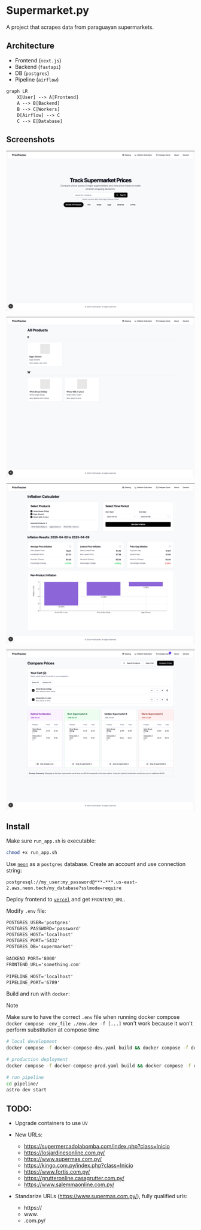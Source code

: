 # Supermarket.py
A project that scrapes data from paraguayan supermarkets.

## Architecture
* Frontend (`next.js`)
* Backend (`fastapi`)
* DB (`postgres`)
* Pipeline (`airflow`)

```mermaid
graph LR
    X[User] --> A[Frontend]
    A --> B[Backend]
    B --> C[Workers]
    D[Airflow] --> C
    C --> E[Database]

```

## Screenshots

![](./img/home.png)

![](./img/catalog.png)

![](./img/inflation.png)

![](./img/cart.png)


## Install
Make sure `run_app.sh` is executable:
```sh
chmod +x run_app.sh
```

Use [`neon`](https://neon.tech/) as a `postgres` database. Create an account and use connection string:
```
postgresql://my_user:my_password@***-***.us-east-2.aws.neon.tech/my_database?sslmode=require
```

Deploy frontend to [`vercel`](http://vercel.com/) and get `FRONTEND_URL`.

Modify `.env` file:
```
POSTGRES_USER='postgres'
POSTGRES_PASSWORD='password'
POSTGRES_HOST='localhost'
POSTGRES_PORT='5432'
POSTGRES_DB='supermarket'

BACKEND_PORT='8000'
FRONTEND_URL='something.com'

PIPELINE_HOST='localhost'
PIPELINE_PORT='6789'
```

Build and run with `docker`:
> [!NOTE]  
> Make sure to have the correct `.env` file when running docker compose
> `docker compose -env_file ./env.dev -f [...]` won't work because it won't perform substitution at compose time

```sh
# local development
docker compose -f docker-compose-dev.yaml build && docker compose -f docker-compose-dev.yaml up
```

```sh
# production deployment
docker compose -f docker-compose-prod.yaml build && docker compose -f docker-compose-prod.yaml up
```

```sh
# run pipeline
cd pipeline/
astro dev start
```

## TODO:
* Upgrade containers to use `UV`

* New URLs:
    * https://supermercadolabomba.com/index.php?class=Inicio
    * https://losjardinesonline.com.py/
    * https://www.supermas.com.py/
    * https://kingo.com.py/index.php?class=Inicio
    * https://www.fortis.com.py/
    * https://grutteronline.casagrutter.com.py/
    * https://www.salemmaonline.com.py/

* Standarize URLs (https://www.supermas.com.py/), fully qualified urls:
    * https://
    * www.
    * .com.py/